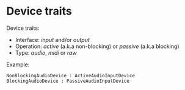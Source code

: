 
Device traits
========

Device traits:

- Interface: *input* and/or *output*
- Operation: *active* (a.k.a non-blocking) or *passive* (a.k.a blocking)
- Type: *audio*, *midi* or *raw*

Example:
    
    NonBlockingAudioDevice : ActiveAudioInputDevice
    BlockingAudioDevice : PassiveAudioInputDevice


